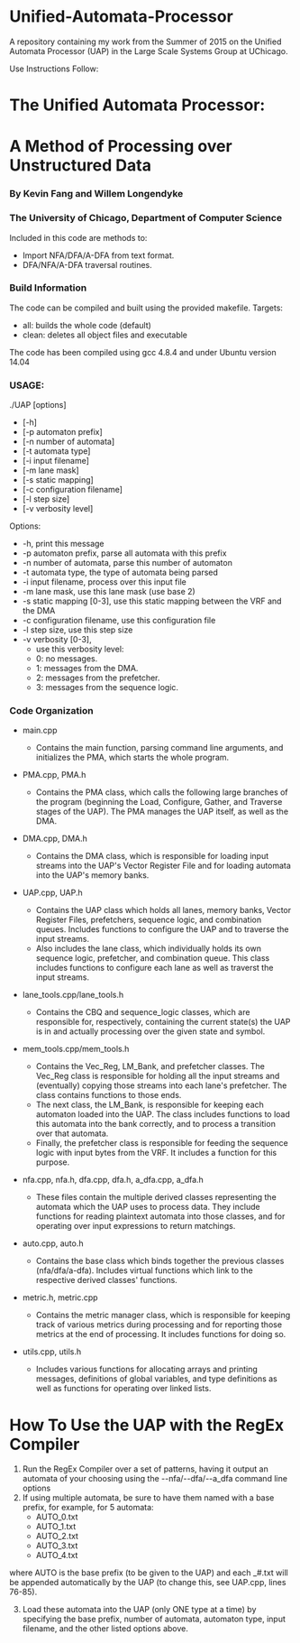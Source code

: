 # Unified-Automata-Processor
A repository containing my work from the Summer of 2015 on the Unified Automata Processor (UAP) in the Large Scale Systems Group at UChicago.

Use Instructions Follow:


 # The Unified Automata Processor: 		
 # A Method of Processing over Unstructured Data	

 ### By Kevin Fang and Willem Longendyke		

### The University of Chicago, Department of Computer Science		


Included in this code are methods to:
+ Import NFA/DFA/A-DFA from text format.
+ DFA/NFA/A-DFA traversal routines.

### Build Information

The code can be compiled and built using the provided makefile. 
Targets:
+ all: builds the whole code (default)
+ clean: deletes all object files and executable

The code has been compiled using gcc 4.8.4 and under Ubuntu version 14.04

### USAGE:
./UAP [options]
+ [-h]
+ [-p automaton prefix]
+ [-n number of automata]
+ [-t automata type]
+ [-i input filename]
+ [-m lane mask]
+ [-s static mapping]
+ [-c configuration filename]
+ [-l step size]
+ [-v verbosity level]

Options:
+ -h,				 print this message
+ -p automaton prefix,	 parse all automata with this prefix
+ -n number of automata,	 parse this number of automaton
+ -t automata type,		 the type of automata being parsed
+ -i input filename,		 process over this input file
+ -m lane mask,		 use this lane mask (use base 2)
+ -s static mapping [0-3],	 use this static mapping between the VRF and the DMA
+ -c configuration filename,	 use this configuration file
+ -l step size,		 	 use this step size
+ -v verbosity [0-3],		 
  * use this verbosity level:
  * 0: no messages.
  * 1: messages from the DMA.
  * 2: messages from the prefetcher.
  * 3: messages from the sequence logic.

### Code Organization

+ main.cpp
  * Contains the main function, parsing command line arguments, and initializes the PMA, which starts the whole program.

+ PMA.cpp, PMA.h
  * Contains the PMA class, which calls the following large branches of the program (beginning the Load, Configure, Gather, and Traverse stages of the UAP). The PMA manages the UAP itself, as well as the DMA.

+ DMA.cpp, DMA.h
  * Contains the DMA class, which is responsible for loading input streams into the UAP's Vector Register File and for loading automata into the UAP's memory banks.

+ UAP.cpp, UAP.h
  * Contains the UAP class which holds all lanes, memory banks, Vector Register Files, prefetchers, sequence logic, and combination queues. Includes functions to configure the UAP and to traverse the input streams. 
  * Also includes the lane class, which individually holds its own sequence logic, prefetcher, and combination queue. This class includes functions to configure each lane as well as traverst the input streams.

+ lane_tools.cpp/lane_tools.h
  * Contains the CBQ and sequence_logic classes, which are responsible for, respectively, containing the current state(s) the UAP is in and actually processing over the given state and symbol.

+ mem_tools.cpp/mem_tools.h
  * Contains the Vec_Reg, LM_Bank, and prefetcher classes. The Vec_Reg class is responsible for holding all the input streams and (eventually) copying those streams into each lane's prefetcher. The class contains functions to those ends.
  * The next class, the LM_Bank, is responsible for keeping each automaton loaded into the UAP. The class includes functions to load this automata into the bank correctly, and to process a transition over that automata.
  * Finally, the prefetcher class is responsible for feeding the sequence logic with input bytes from the VRF. It includes a function for this purpose.

+ nfa.cpp, nfa.h, dfa.cpp, dfa.h, a_dfa.cpp, a_dfa.h
  * These files contain the multiple derived classes representing the automata which the UAP uses to process data. They include functions for reading plaintext automata into those classes, and for operating over input expressions to return matchings.
	
+ auto.cpp, auto.h
  * Contains the base class which binds together the previous classes (nfa/dfa/a-dfa). Includes virtual functions which link to the respective derived classes' functions.

+ metric.h, metric.cpp
  * Contains the metric manager class, which is responsible for keeping track of various metrics during processing and for reporting those metrics at the end of processing. It includes functions for doing so.

+ utils.cpp, utils.h
  * Includes various functions for allocating arrays and printing messages, definitions of global variables, and type definitions as well as functions for operating over linked lists.

# How To Use the UAP with the RegEx Compiler

1. Run the RegEx Compiler over a set of patterns, having it output an automata of your choosing using the --nfa/--dfa/--a_dfa command line options
2. If using multiple automata, be sure to have them named with a base prefix, for example, for 5 automata:
	* AUTO_0.txt
 	* AUTO_1.txt
 	* AUTO_2.txt
 	* AUTO_3.txt
 	* AUTO_4.txt

where AUTO is the base prefix (to be given to the UAP) and each _#.txt will be appended automatically by the UAP (to change this, see UAP.cpp, lines 76-85).

3. Load these automata into the UAP (only ONE type at a time) by specifying the base prefix, number of automata, automaton type, input filename, and the other listed options above.
